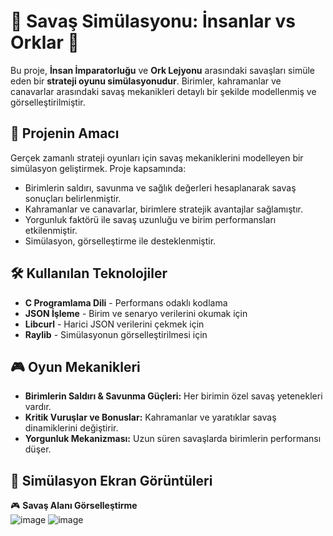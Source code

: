 # 🏰 Savaş Simülasyonu: İnsanlar vs Orklar 🏹

Bu proje, **İnsan İmparatorluğu** ve **Ork Lejyonu** arasındaki savaşları simüle eden bir **strateji oyunu simülasyonudur**. Birimler, kahramanlar ve canavarlar arasındaki savaş mekanikleri detaylı bir şekilde modellenmiş ve görselleştirilmiştir.

## 📌 Projenin Amacı  
Gerçek zamanlı strateji oyunları için savaş mekaniklerini modelleyen bir simülasyon geliştirmek. Proje kapsamında:  
- Birimlerin saldırı, savunma ve sağlık değerleri hesaplanarak savaş sonuçları belirlenmiştir.  
- Kahramanlar ve canavarlar, birimlere stratejik avantajlar sağlamıştır.  
- Yorgunluk faktörü ile savaş uzunluğu ve birim performansları etkilenmiştir.  
- Simülasyon, görselleştirme ile desteklenmiştir.  

## 🛠️ Kullanılan Teknolojiler  
- **C Programlama Dili** - Performans odaklı kodlama  
- **JSON İşleme** - Birim ve senaryo verilerini okumak için  
- **Libcurl** - Harici JSON verilerini çekmek için  
- **Raylib** - Simülasyonun görselleştirilmesi için  

## 🎮 Oyun Mekanikleri  
- **Birimlerin Saldırı & Savunma Güçleri:** Her birimin özel savaş yetenekleri vardır.  
- **Kritik Vuruşlar ve Bonuslar:** Kahramanlar ve yaratıklar savaş dinamiklerini değiştirir.  
- **Yorgunluk Mekanizması:** Uzun süren savaşlarda birimlerin performansı düşer.  

## 📸 Simülasyon Ekran Görüntüleri  
🎮 **Savaş Alanı Görselleştirme**  
![image](https://github.com/user-attachments/assets/f815f7a4-8c64-4c22-b2f8-f8e90a1f7c5c)
![image](https://github.com/user-attachments/assets/0df9a1a1-6c62-4be1-972f-8969aebb8b59)




